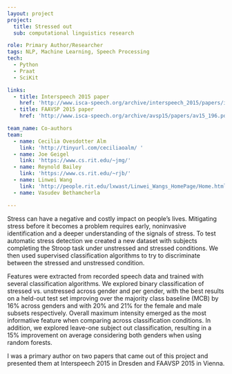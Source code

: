 ```yaml
---
layout: project
project:
  title: Stressed out
  sub: computational linguistics research

role: Primary Author/Researcher
tags: NLP, Machine Learning, Speech Processing
tech:
  - Python
  - Praat
  - SciKit

links:
  - title: Interspeech 2015 paper
    href: 'http://www.isca-speech.org/archive/interspeech_2015/papers/i15_3710.pdf'
  - title: FAAVSP 2015 paper
    href: 'http://www.isca-speech.org/archive/avsp15/papers/av15_196.pdf'

team_name: Co-authors
team:
  - name: Cecilia Ovesdotter Alm
    link: 'http://tinyurl.com/ceciliaoalm/ '
  - name: Joe Geigel
    link: 'https://www.cs.rit.edu/~jmg/'
  - name: Reynold Bailey
    link: 'https://www.cs.rit.edu/~rjb/'
  - name: Linwei Wang
    link: 'http://people.rit.edu/lxwast/Linwei_Wangs_HomePage/Home.html'
  - name: Vasudev Bethamcherla

---
```


Stress can have a negative and costly impact on people’s lives. Mitigating stress before it becomes a problem requires early, noninvasive identification and a deeper understanding of the signals of stress. To test automatic stress detection we created a new dataset with subjects completing the Stroop task under unstressed and stressed conditions. We then used supervised classification algorithms to try to discriminate between the stressed and unstressed condition.

Features were extracted from recorded speech data and trained with several classification algorithms. We explored binary classification of stressed vs. unstressed across gender and per gender, with the best results on a held-out test set improving over the majority class baseline (MCB) by 16% across genders and with 20% and 21% for the female and male subsets respectively. Overall maximum intensity emerged as the most informative feature when comparing across classification conditions. In addition, we explored leave-one subject out classification, resulting in a 15% improvement on average considering both genders when using random forests.

I was a primary author on two papers that came out of this project and presented them at Interspeech 2015 in Dresden and FAAVSP 2015 in Vienna.

